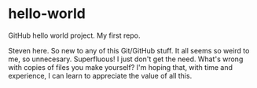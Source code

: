 # hello-world
GitHub hello world project. My first repo.

Steven here. So new to any of this Git/GitHub stuff. It all seems so weird to me, so unnecesary. Superfluous! I just don't get the need. What's wrong with copies of files you make yourself? I'm hoping that, with time and experience, I can learn to appreciate the value of all this.
